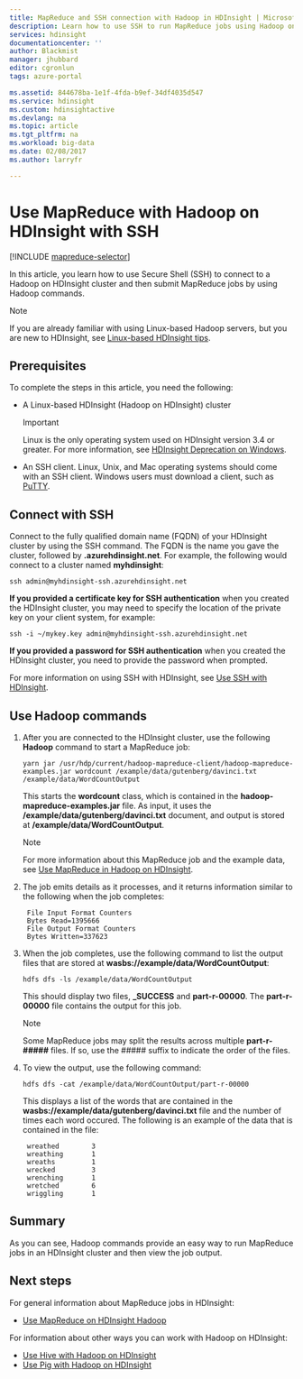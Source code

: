 ```yaml
---
title: MapReduce and SSH connection with Hadoop in HDInsight | Microsoft Docs
description: Learn how to use SSH to run MapReduce jobs using Hadoop on HDInsight.
services: hdinsight
documentationcenter: ''
author: Blackmist
manager: jhubbard
editor: cgronlun
tags: azure-portal

ms.assetid: 844678ba-1e1f-4fda-b9ef-34df4035d547
ms.service: hdinsight
ms.custom: hdinsightactive
ms.devlang: na
ms.topic: article
ms.tgt_pltfrm: na
ms.workload: big-data
ms.date: 02/08/2017
ms.author: larryfr

---
```

# Use MapReduce with Hadoop on HDInsight with SSH

[!INCLUDE [mapreduce-selector](../../includes/hdinsight-selector-use-mapreduce.md)]

In this article, you learn how to use Secure Shell (SSH) to connect to a Hadoop on HDInsight cluster and then submit MapReduce jobs by using Hadoop commands.

> [!NOTE]
> If you are already familiar with using Linux-based Hadoop servers, but you are new to HDInsight, see [Linux-based HDInsight tips](hdinsight-hadoop-linux-information.md).

## <a id="prereq"></a>Prerequisites

To complete the steps in this article, you need the following:

* A Linux-based HDInsight (Hadoop on HDInsight) cluster

  > [!IMPORTANT]
  > Linux is the only operating system used on HDInsight version 3.4 or greater. For more information, see [HDInsight Deprecation on Windows](hdinsight-component-versioning.md#hdi-version-32-and-33-nearing-deprecation-date).

* An SSH client. Linux, Unix, and Mac operating systems should come with an SSH client. Windows users must download a client, such as [PuTTY](http://www.chiark.greenend.org.uk/~sgtatham/putty/download.html).

## <a id="ssh"></a>Connect with SSH

Connect to the fully qualified domain name (FQDN) of your HDInsight cluster by using the SSH command. The FQDN is the name you gave the cluster, followed by **.azurehdinsight.net**. For example, the following would connect to a cluster named **myhdinsight**:

    ssh admin@myhdinsight-ssh.azurehdinsight.net

**If you provided a certificate key for SSH authentication** when you created the HDInsight cluster, you may need to specify the location of the private key on your client system, for example:

    ssh -i ~/mykey.key admin@myhdinsight-ssh.azurehdinsight.net

**If you provided a password for SSH authentication** when you created the HDInsight cluster, you need to provide the password when prompted.

For more information on using SSH with HDInsight, see [Use SSH with HDInsight](hdinsight-hadoop-linux-use-ssh-unix.md).

## <a id="hadoop"></a>Use Hadoop commands

1. After you are connected to the HDInsight cluster, use the following **Hadoop** command to start a MapReduce job:
   
    ```
    yarn jar /usr/hdp/current/hadoop-mapreduce-client/hadoop-mapreduce-examples.jar wordcount /example/data/gutenberg/davinci.txt /example/data/WordCountOutput
    ```

    This starts the **wordcount** class, which is contained in the **hadoop-mapreduce-examples.jar** file. As input, it uses the **/example/data/gutenberg/davinci.txt** document, and output is stored at **/example/data/WordCountOutput**.
   
    > [!NOTE]
    > For more information about this MapReduce job and the example data, see [Use MapReduce in Hadoop on HDInsight](hdinsight-use-mapreduce.md).

2. The job emits details as it processes, and it returns information similar to the following when the job completes:
   
        File Input Format Counters
        Bytes Read=1395666
        File Output Format Counters
        Bytes Written=337623

3. When the job completes, use the following command to list the output files that are stored at **wasbs://example/data/WordCountOutput**:
   
    ```
    hdfs dfs -ls /example/data/WordCountOutput
    ```
   
    This should display two files, **_SUCCESS** and **part-r-00000**. The **part-r-00000** file contains the output for this job.
   
    > [!NOTE]
    > Some MapReduce jobs may split the results across multiple **part-r-#####** files. If so, use the ##### suffix to indicate the order of the files.

4. To view the output, use the following command:
   
    ```
    hdfs dfs -cat /example/data/WordCountOutput/part-r-00000
    ```
   
    This displays a list of the words that are contained in the **wasbs://example/data/gutenberg/davinci.txt** file and the number of times each word occured. The following is an example of the data that is contained in the file:
   
        wreathed        3
        wreathing       1
        wreaths         1
        wrecked         3
        wrenching       1
        wretched        6
        wriggling       1

## <a id="summary"></a>Summary

As you can see, Hadoop commands provide an easy way to run MapReduce jobs in an HDInsight cluster and then view the job output.

## <a id="nextsteps"></a>Next steps

For general information about MapReduce jobs in HDInsight:

* [Use MapReduce on HDInsight Hadoop](hdinsight-use-mapreduce.md)

For information about other ways you can work with Hadoop on HDInsight:

* [Use Hive with Hadoop on HDInsight](hdinsight-use-hive.md)
* [Use Pig with Hadoop on HDInsight](hdinsight-use-pig.md)


